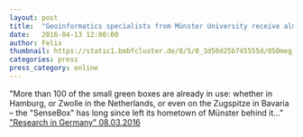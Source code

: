 ```yaml
---
layout: post
title:  "Geoinformatics specialists from Münster University receive almost one million euros for „SenseBox“ citizen science project"
date:   2016-04-13 12:00:00
author: Felix
thumbnail: https://static1.bmbfcluster.de/8/5/0_3d50d25b745555d/850meg_e5018922af6fa11.jpg
categories: press
press_category: online
---
```

"More than 100 of the small green boxes are already in use: whether in Hamburg, or Zwolle in the Netherlands, or even on the Zugspitze in Bavaria – the "SenseBox" has long since left its hometown of Münster behind it..."
<a href="http://www.research-in-germany.org/en/research-landscape/news/2016/03/2016-03-07-geoinformatics-specialists-from-m-nster-university-receive-almost-one-million-euros-for--sensebox--citizen-science-project.html" target="_blank">"Research in Germany" 08.03.2016</a>
